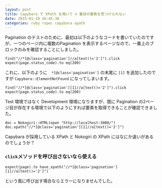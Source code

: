 ```yaml
---
layout: post
title: Capybara で XPath を用いて n 番目の要素を見つけられない
date: 2015-01-10 16:45:38
categories: ruby rspec capybara xpath
---
```

<!-- {% raw %} -->
<p>Pagination のテストのために、最初は以下のようなコードを書いていたのですが、一つのページ内に複数のPagination を表示するページなので、一番上のブロックのみを確認することにしました。</p>

<pre><code>find("//*[@class='pagination']//a[text()='2']").click
expect(page.status_code).to eq(200)
</code></pre>

<p>これに、以下のように　<code>*[@class='pagination']</code> の末尾に <code>[1]</code> を追加したのですが <code>Capybara::ElementNotFound</code> になってしまいます。</p>

<pre><code>find("//*[@class='pagination'][1]//a[text()='2']").click
expect(page.status_code).to eq(200)
</code></pre>

<p>Test 環境ではなく Development 環境になりますが、既に Pagination の2ページ目が存在する環境で以下のようにすれば要素を取得できることが確認できました。</p>

<pre><code>doc = Nokogiri::HTML(open "http://localhost:3000/")
doc.xpath("//*[@class='pagination'][1]//a[text()='2']")
</code></pre>

<p>Capybara が採用している XPath と Nokogiri の XPath にはなにか違いがあるのでしょうか？</p>

<h3><code>click</code>メソッドを呼び出さないなら使える</h3>

<pre><code>expect(page).to have_xpath("//*[@class='pagination'][1]//a[text()='2']")
</code></pre>

<p>という風に呼び出す場合ならエラーになりませんでした。</p>
<!-- {% endraw %} -->
